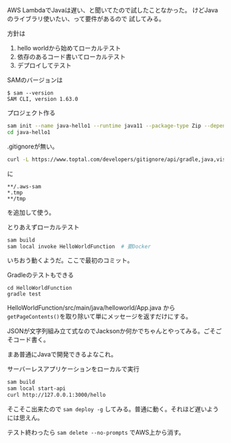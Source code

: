 AWS LambdaでJavaは遅い、と聞いてたので試したことなかった。
けどJavaのライブラリ使いたい、って要件があるので
試してみる。

方針は
1. hello worldから始めてローカルテスト
1. 依存のあるコード書いてローカルテスト
1. デプロイしてテスト

SAMのバージョンは
```
$ sam --version
SAM CLI, version 1.63.0
```

プロジェクト作る
```bash
sam init --name java-hello1 --runtime java11 --package-type Zip --dependency-manager gradle --app-template hello-world
cd java-hello1
```

.gitignoreが無い。
```bash
curl -L https://www.toptal.com/developers/gitignore/api/gradle,java,visualstudiocode,emacs,vim -o .gitignore
```
に
```
**/.aws-sam
*.tmp
**/tmp
```
を追加して使う。

とりあえずローカルテスト
```bash
sam build
sam local invoke HelloWorldFunction  # 要Docker
```
いちおう動くようだ。ここで最初のコミット。

Gradleのテストもできる
```
cd HelloWorldFunction
gradle test
```

HelloWorldFunction/src/main/java/helloworld/App.java から
`getPageContents()`を取り除いて単にメッセージを返すだけにする。

JSONが文字列組み立て式なのでJacksonか何かでちゃんとやってみる。ごそごそコード書く。

まあ普通にJavaで開発できるよなこれ。

サーバーレスアプリケーションをローカルで実行
```bash
sam build
sam local start-api
curl http://127.0.0.1:3000/hello
```

そこそこ出来たので `sam deploy -g` してみる。普通に動く。それほど遅いようには思えん。

テスト終わったら `sam delete --no-prompts` でAWS上から消す。
